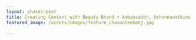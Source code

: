 ```yaml
---
layout: phase1-post
title: Creating Content with Beauty Brand + Ambassador, @shonnawatkins
featured_image: /assets/images/feature_chavonleekenj.jpg

---
```

